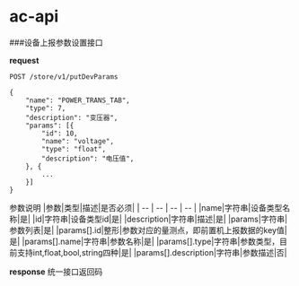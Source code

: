 # ac-api

###设备上报参数设置接口

**request**

```
POST /store/v1/putDevParams

{
	"name": "POWER_TRANS_TAB",
	"type": 7,
	"description": "变压器",
	"params": [{
		"id": 10,
		"name": "voltage",
		"type": "float",
		"description": "电压值",
	}, {
		...
	}]
}
```

参数说明
|参数|类型|描述|是否必须|
| -- | -- | -- | -- |
|name|字符串|设备类型名称|是|
|id|字符串|设备类型id|是|
|description|字符串|描述|是|
|params|字符串|参数列表|是|
|params[].id|整形|参数对应的量测点，即前置机上报数据的key值|是|
|params[].name|字符串|参数名称|是|
|params[].type|字符串|参数类型，目前支持int,float,bool,string四种|是|
|params[].description|字符串|参数描述|否|

**response**
统一接口返回码
